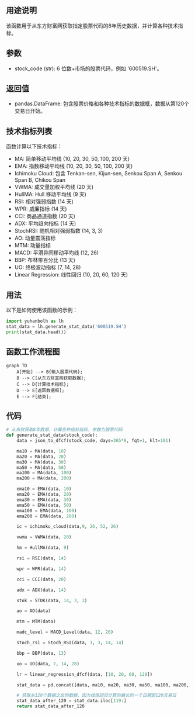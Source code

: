 ## 用途说明

该函数用于从东方财富网获取指定股票代码的8年历史数据，并计算各种技术指标。

## 参数

* stock_code (str): 6 位数+市场的股票代码，例如 '600519.SH'。
## 返回值

* pandas.DataFrame: 包含股票价格和各种技术指标的数据框，数据从第120个交易日开始。
## 技术指标列表

函数计算以下技术指标：

* MA: 简单移动平均线 (10, 20, 30, 50, 100, 200 天)
* EMA: 指数移动平均线 (10, 20, 30, 50, 100, 200 天)
* Ichimoku Cloud: 包含 Tenkan-sen, Kijun-sen, Senkou Span A, Senkou Span B, Chikou Span
* VWMA: 成交量加权平均线 (20 天)
* HullMA: Hull 移动平均线 (9 天)
* RSI: 相对强弱指数 (14 天)
* WPR: 威廉指标 (14 天)
* CCI: 商品通道指数 (20 天)
* ADX: 平均趋向指标 (14 天)
* StochRSI: 随机相对强弱指数 (14, 3, 3)
* AO:  动量震荡指标
* MTM: 动量指标
* MACD:  平滑异同移动平均线 (12, 26)
* BBP: 布林带百分比 (13 天)
* UO:  终极波动指标 (7, 14, 28)
* Linear Regression: 线性回归 (10, 20, 60, 120 天)
## 用法

以下是如何使用该函数的示例：

```python
import yuhanbolh as lh
stat_data = lh.generate_stat_data('600519.SH')
print(stat_data.head())
```

## 函数工作流程图

```mermaid
graph TD
    A[开始] --> B{输入股票代码};
    B --> C[从东方财富网获取数据];
    C --> D{计算技术指标};
    D --> E[返回数据框];
    E --> F[结束];
```

## 代码

```python
# 从东财获取8年数据，计算各种指标指标，参数为股票代码
def generate_stat_data(stock_code):
    data = json_to_dfcf(stock_code, days=365*8, fqt=1, klt=101)

    ma10 = MA(data, 10)
    ma20 = MA(data, 20)
    ma30 = MA(data, 30)
    ma50 = MA(data, 50)
    ma100 = MA(data, 100)
    ma200 = MA(data, 200)

    ema10 = EMA(data, 10)
    ema20 = EMA(data, 20)
    ema30 = EMA(data, 30)
    ema50 = EMA(data, 50)
    ema100 = EMA(data, 100)
    ema200 = EMA(data, 200)

    ic = ichimoku_cloud(data,9, 26, 52, 26)

    vwma = VWMA(data, 20)

    hm = HullMA(data, 9)

    rsi = RSI(data, 14)

    wpr = WPR(data, 14)

    cci = CCI(data, 20)

    adx = ADX(data, 14)

    stok = STOK(data, 14, 3, 3)

    ao = AO(data)

    mtm = MTM(data)

    madc_level = MACD_Level(data, 12, 26)

    stoch_rsi = Stoch_RSI(data, 3, 3, 14, 14)

    bbp = BBP(data, 13)

    uo = UO(data, 7, 14, 28)

    lr = linear_regression_dfcf(data, [10, 20, 60, 120])

    stat_data = pd.concat([data, ma10, ma20, ma30, ma50, ma100, ma200, ema10, ema20, ema30, ema50, ema100, ema200, ic, vwma, hm, rsi,  cci, adx, wpr, stok, ao, mtm, madc_level, stoch_rsi, bbp, uo, lr], axis=1) 

    # 获取从120个数据之后的数据，因为线性回归计算的最长的一个日期是120交易日
    stat_data_after_120 = stat_data.iloc[119:]
    return stat_data_after_120
```

